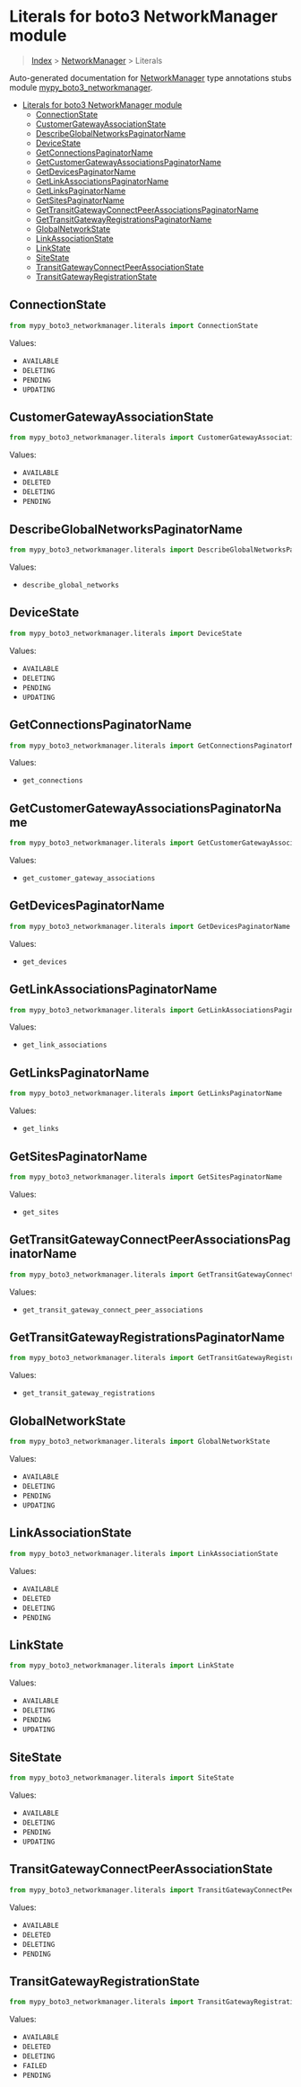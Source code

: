 # Literals for boto3 NetworkManager module

> [Index](..) > [NetworkManager](.) > Literals

Auto-generated documentation for
[NetworkManager](https://boto3.amazonaws.com/v1/documentation/api/latest/reference/services/networkmanager.html#NetworkManager)
type annotations stubs module
[mypy_boto3_networkmanager](https://pypi.org/project/mypy-boto3-networkmanager/).

- [Literals for boto3 NetworkManager module](#literals-for-boto3-networkmanager-module)
  - [ConnectionState](#connectionstate)
  - [CustomerGatewayAssociationState](#customergatewayassociationstate)
  - [DescribeGlobalNetworksPaginatorName](#describeglobalnetworkspaginatorname)
  - [DeviceState](#devicestate)
  - [GetConnectionsPaginatorName](#getconnectionspaginatorname)
  - [GetCustomerGatewayAssociationsPaginatorName](#getcustomergatewayassociationspaginatorname)
  - [GetDevicesPaginatorName](#getdevicespaginatorname)
  - [GetLinkAssociationsPaginatorName](#getlinkassociationspaginatorname)
  - [GetLinksPaginatorName](#getlinkspaginatorname)
  - [GetSitesPaginatorName](#getsitespaginatorname)
  - [GetTransitGatewayConnectPeerAssociationsPaginatorName](#gettransitgatewayconnectpeerassociationspaginatorname)
  - [GetTransitGatewayRegistrationsPaginatorName](#gettransitgatewayregistrationspaginatorname)
  - [GlobalNetworkState](#globalnetworkstate)
  - [LinkAssociationState](#linkassociationstate)
  - [LinkState](#linkstate)
  - [SiteState](#sitestate)
  - [TransitGatewayConnectPeerAssociationState](#transitgatewayconnectpeerassociationstate)
  - [TransitGatewayRegistrationState](#transitgatewayregistrationstate)

## ConnectionState

```python
from mypy_boto3_networkmanager.literals import ConnectionState
```

Values:

- `AVAILABLE`
- `DELETING`
- `PENDING`
- `UPDATING`

## CustomerGatewayAssociationState

```python
from mypy_boto3_networkmanager.literals import CustomerGatewayAssociationState
```

Values:

- `AVAILABLE`
- `DELETED`
- `DELETING`
- `PENDING`

## DescribeGlobalNetworksPaginatorName

```python
from mypy_boto3_networkmanager.literals import DescribeGlobalNetworksPaginatorName
```

Values:

- `describe_global_networks`

## DeviceState

```python
from mypy_boto3_networkmanager.literals import DeviceState
```

Values:

- `AVAILABLE`
- `DELETING`
- `PENDING`
- `UPDATING`

## GetConnectionsPaginatorName

```python
from mypy_boto3_networkmanager.literals import GetConnectionsPaginatorName
```

Values:

- `get_connections`

## GetCustomerGatewayAssociationsPaginatorName

```python
from mypy_boto3_networkmanager.literals import GetCustomerGatewayAssociationsPaginatorName
```

Values:

- `get_customer_gateway_associations`

## GetDevicesPaginatorName

```python
from mypy_boto3_networkmanager.literals import GetDevicesPaginatorName
```

Values:

- `get_devices`

## GetLinkAssociationsPaginatorName

```python
from mypy_boto3_networkmanager.literals import GetLinkAssociationsPaginatorName
```

Values:

- `get_link_associations`

## GetLinksPaginatorName

```python
from mypy_boto3_networkmanager.literals import GetLinksPaginatorName
```

Values:

- `get_links`

## GetSitesPaginatorName

```python
from mypy_boto3_networkmanager.literals import GetSitesPaginatorName
```

Values:

- `get_sites`

## GetTransitGatewayConnectPeerAssociationsPaginatorName

```python
from mypy_boto3_networkmanager.literals import GetTransitGatewayConnectPeerAssociationsPaginatorName
```

Values:

- `get_transit_gateway_connect_peer_associations`

## GetTransitGatewayRegistrationsPaginatorName

```python
from mypy_boto3_networkmanager.literals import GetTransitGatewayRegistrationsPaginatorName
```

Values:

- `get_transit_gateway_registrations`

## GlobalNetworkState

```python
from mypy_boto3_networkmanager.literals import GlobalNetworkState
```

Values:

- `AVAILABLE`
- `DELETING`
- `PENDING`
- `UPDATING`

## LinkAssociationState

```python
from mypy_boto3_networkmanager.literals import LinkAssociationState
```

Values:

- `AVAILABLE`
- `DELETED`
- `DELETING`
- `PENDING`

## LinkState

```python
from mypy_boto3_networkmanager.literals import LinkState
```

Values:

- `AVAILABLE`
- `DELETING`
- `PENDING`
- `UPDATING`

## SiteState

```python
from mypy_boto3_networkmanager.literals import SiteState
```

Values:

- `AVAILABLE`
- `DELETING`
- `PENDING`
- `UPDATING`

## TransitGatewayConnectPeerAssociationState

```python
from mypy_boto3_networkmanager.literals import TransitGatewayConnectPeerAssociationState
```

Values:

- `AVAILABLE`
- `DELETED`
- `DELETING`
- `PENDING`

## TransitGatewayRegistrationState

```python
from mypy_boto3_networkmanager.literals import TransitGatewayRegistrationState
```

Values:

- `AVAILABLE`
- `DELETED`
- `DELETING`
- `FAILED`
- `PENDING`
